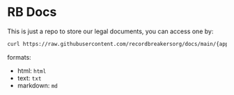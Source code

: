 # RB Docs

This is just a repo to store our legal documents, you can access one by:

```bash
curl https://raw.githubusercontent.com/recordbreakersorg/docs/main/{app_name}/{app_version}/{document_name}.{format}
```

formats:
- html: `html`
- text: `txt`
- markdown: `md`

